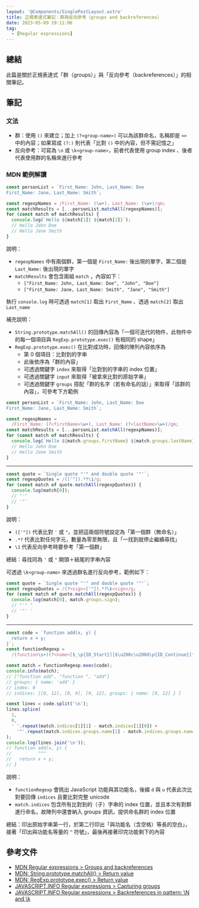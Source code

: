 ```yaml
---
layout: '@Components/SinglePostLayout.astro'
title: 正規表達式筆記：群與反向參考（groups and backreferences）
date: 2023-05-09 19:11:06
tag:
  - [Regular expressions]
---
```


## 總結

此篇是關於正規表達式「群（groups）」與「反向參考（backreferences）」的相關筆記。

## 筆記

### 文法

- 群：使用 `()` 來建立；加上 `(?<group-name>)` 可以為該群命名，名稱即是 `<>` 中的內容；如果寫成 `(?:)` 則代表「比對 `()` 中的內容，但不需記憶之」
- 反向參考：可寫為 `\n` 或 `\k<group-name>`，前者代表使用 group index 、後者代表使用群的名稱來進行參考

### MDN 範例解讀

```ts
const personList = `First_Name: John, Last_Name: Doe
First_Name: Jane, Last_Name: Smith`;

const regexpNames = /First_Name: (\w+), Last_Name: (\w+)/gm;
const matchResults = [...personList.matchAll(regexpNames)];
for (const match of matchResults) {
  console.log(`Hello ${match[1]} ${match[2]}`);
  // Hello John Doe
  // Hello Jane Smith
}
```

說明：

- `regexpNames` 中有兩個群，第一個是 `First_Name:` 後出現的單字，第二個是 `Last_Name:` 後出現的單字
- `matchResults` 會包含兩組 `match` ，內容如下：
  - `["First_Name: John, Last_Name: Doe", "John", "Doe"]`
  - `["First_Name: Jane, Last_Name: Smith", "Jane", "Smith"]`

執行 `console.log` 時可透過 `match[1]` 取出 `First_Name` 、透過 `match[2]` 取出 `Last_name`

補充說明：

- `String.prototype.matchAll()` 的回傳內容為「一個可迭代的物件，此物件中的每一個項目與 `RegExp.prototype.exec()` 有相同的 shape」
- `RegExp.prototype.exec()` 在比對成功時，回傳的陣列內容依序為
  - 第 0 個項目：比對到的字串
  - 此後依序為「群的內容」
  - 可透過關鍵字 `index` 來取得「比對到的字串的 index 位置」
  - 可透過關鍵字 `input` 來取得「被拿來比對的原始字串」
  - 可透過關鍵字 `groups` 搭配「群的名字（若有命名的話）」來取得「該群的內容」，可參考下方範例

```ts
const personList = `First_Name: John, Last_Name: Doe
First_Name: Jane, Last_Name: Smith`;

const regexpNames =
  /First_Name: (?<firstName>\w+), Last_Name: (?<lastName>\w+)/gm;
const matchResults = [...personList.matchAll(regexpNames)];
for (const match of matchResults) {
  console.log(`Hello ${match.groups.firstName} ${match.groups.lastName}`);
  // Hello John Doe
  // Hello Jane Smith
}
```

---

```ts
const quote = `Single quote "'" and double quote '"'`;
const regexpQuotes = /(['"]).*?\1/g;
for (const match of quote.matchAll(regexpQuotes)) {
  console.log(match[0]);
  // "'"
  // '"'
}
```

說明：

- `(['"])` 代表比對 `'` 或 `"`，並把這兩個符號設定為「第一個群（無命名）」
- `.*?` 代表比對任何字元，數量為零至無限，且「一找到就停止繼續尋找」
- `\1` 代表反向參考時要參考「第一個群」

總結：尋找同為 `'` 或 `"` 開頭＋結尾的字串內容

可透過 `\k<group-name>` 來透過群名進行反向參考，範例如下：

```ts
const quote = `Single quote "'" and double quote '"'`;
const regexpQuotes = /(?<sign>['"]).*?\k<sign>/g;
for (const match of quote.matchAll(regexpQuotes)) {
  console.log(match[0], match.groups.sign);
  // "'" "
  // '"' '
}
```

---

```ts
const code = `function add(x, y) {
  return x + y;
}`;
const functionRegexp =
  /(function\s+)(?<name>[$_\p{ID_Start}][$\u200c\u200d\p{ID_Continue}]*)/du;

const match = functionRegexp.exec(code);
console.info(match);
// ["function add", "function ", "add"]
// groups: { name: 'add' }
// index: 0
// indices: [[0, 12], [0, 9], [9, 12], groups: { name: [9, 12] } ]

const lines = code.split('\n');
lines.splice(
  1,
  0,
  ' '.repeat(match.indices[1][1] - match.indices[1][0]) +
    '^'.repeat(match.indices.groups.name[1] - match.indices.groups.name[0])
);
console.log(lines.join('\n'));
// function add(x, y) {
//          ^^^
//   return x + y;
// }
```

說明：

- `functionRegexp` 會挑出 JavaScript 功能與其功能名，後綴 `d` 與 `u` 代表此次比對要回傳 `indices` 且要比對完整 unicode
- `match.indices` 包含所有比對到的（子）字串的 index 位置，並且本次有對群進行命名，故陣列中還會納入 groups 資訊，提供命名群的 index 位置

總結：印出原始字串第一行，於第二行印出「與功能名（含空格）等長的空白」，接著「印出與功能名等量的 `^` 符號」，最後再接著印完功能剩下的內容

## 參考文件

- [MDN Regular expressions > Groups and backreferences](https://developer.mozilla.org/en-US/docs/Web/JavaScript/Guide/Regular_expressions/Groups_and_backreferences)
- [MDN: String.prototype.matchAll() > Return value](https://developer.mozilla.org/en-US/docs/Web/JavaScript/Reference/Global_Objects/String/matchAll#return_value)
- [MDN: RegExp.prototype.exec() > Return value](https://developer.mozilla.org/en-US/docs/Web/JavaScript/Reference/Global_Objects/RegExp/exec#return_value)
- [JAVASCRIPT.INFO Regular expressions > Capturing groups](https://javascript.info/regexp-groups)
- [JAVASCRIPT.INFO Regular expressions > Backreferences in pattern: \N and \k<name>](https://javascript.info/regexp-backreferences)
